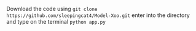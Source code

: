 Download the code using `git clone https://github.com/sleepingcat4/Model-Xoo.git`
enter into the directory and type on the terminal `python app.py`
